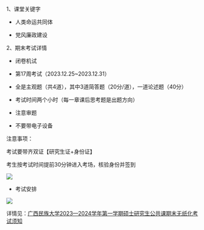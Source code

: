 1、课堂关键字

- 人类命运共同体

- 党风廉政建设

2、期末考试详情

- 闭卷机试

- 第17周考试（2023.12.25~2023.12.31）

- 全是主观题（共4道），其中3道简答题（20分/道），一道论述题（40分）

- 考试时间两个小时（每一章课后思考题是出题方向）

- 注意审题

- 不要带电子设备

注意事项：

考试要带齐双证【研究生证+身份证】

考生按考试时间提前30分钟进入考场，核验身份并签到

![](https://cdn.sa.net/2023/12/23/e2HdAXQiFb3GP1p.webp)

- 考试安排

![](https://cdn.sa.net/2023/12/23/MWDSx8trBLNbiQq.webp)

详情见：[广西民族大学2023—2024学年第一学期硕士研究生公共课期末无纸化考试须知](https://yjs.gxmzu.edu.cn/info/1379/19674.htm)